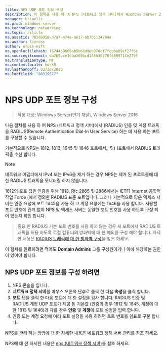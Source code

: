 ```yaml
---
title: NPS UDP 포트 정보 구성
description: 이 항목을 사용 하 여 NPS (네트워크 정책 서버)에서 Windows Server 2016의 RADIUS(Remote Authentication Dial-In User Service) (RADIUS) 인증 및 계정 트래픽에 사용 하는 포트를 구성할 수 있습니다.
manager: brianlic
ms.prod: windows-server
ms.technology: networking
ms.topic: article
ms.assetid: 70569958-d7a7-474e-a817-6b7b5134784a
ms.author: lizross
author: eross-msft
ms.openlocfilehash: f874469666ab9b68d9eb970cf7fcb6a89ef27f0c
ms.sourcegitcommit: da7b9bce1eba369bcd156639276f6899714e279f
ms.translationtype: MT
ms.contentlocale: ko-KR
ms.lasthandoff: 03/26/2020
ms.locfileid: "80315577"
---
```

# <a name="configure-nps-udp-port-information"></a>NPS UDP 포트 정보 구성

>적용 대상: Windows Server(반기 채널), Windows Server 2016

다음 절차를 사용 하 여 NPS (네트워크 정책 서버)에서 \(RADIUS\) 인증 및 계정 트래픽을 RADIUS(Remote Authentication Dial-In User Service) 하는 데 사용 하는 포트를 구성할 수 있습니다.

기본적으로 NPS는 1812, 1813, 1645 및 1646 포트에서,, 및\) \(포트에서 RADIUS 트래픽을 수신 합니다.

>[!NOTE]
>네트워크 어댑터에서 IPv4 또는 IPv6을 제거 하는 경우 NPS는 제거 된 프로토콜에 대 한 RADIUS 트래픽을 모니터링 하지 않습니다.

1812의 포트 값은 인증을 위해 1813, Rfc 2865 및 2866에서는 IETF\) Internet 공학적 작업 Force \(에서 정의한 RADIUS 표준 포트입니다. 그러나 기본적으로 많은 액세스 서버는 인증 요청에 포트 1645을 사용 하 고 계정 요청에는 1646을 사용 합니다. 사용할 포트 번호에 관계 없이 NPS 및 액세스 서버는 동일한 포트 번호를 사용 하도록 구성 되어 있는지 확인 합니다.

>중요 한 RADIUS 기본 포트 번호를 사용 하지 않는 경우 새 포트에서 RADIUS 트래픽을 허용 하도록 로컬 컴퓨터의 방화벽에 대 한 예외를 구성 해야 합니다. 자세한 내용은 [RADIUS 트래픽에 대 한 방화벽 구성](nps-firewalls-configure.md)을 참조 하세요.

이 절차를 완료하려면 적어도 **Domain Admins** 그룹 구성원이거나 이에 해당하는 권한이 있어야 합니다.

## <a name="to-configure-nps-udp-port-information"></a>NPS UDP 포트 정보를 구성 하려면 

1. NPS 콘솔을 엽니다.
2. **네트워크 정책 서버**를 마우스 오른쪽 단추로 클릭 한 다음 **속성**을 클릭 합니다.
3. **포트** 탭을 클릭 한 다음 포트에 대 한 설정을 검사 합니다. RADIUS 인증 및 RADIUS 계정 UDP 포트가 제공 된 기본값 (인증의 경우 1812 및 1645, 계정에 대 한 1813 및 1646)과 다를 경우 **인증** 및 **계정**에 포트 설정을 입력 합니다.
4. 인증 또는 계정 요청에 여러 포트 설정을 사용 하려면 포트 번호를 쉼표로 구분 합니다.

NPS를 관리 하는 방법에 대 한 자세한 내용은 [네트워크 정책 서버 관리](nps-manage-top.md)를 참조 하세요.

NPS에 대 한 자세한 내용은 [nps (네트워크 정책 서버)](nps-top.md)를 참조 하세요.
